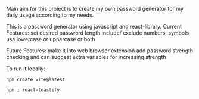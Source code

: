 Main aim for this project is to create my own password generator for my daily usage according to my needs.

This is a password generator using javascript and react-library.
Current Features:
set desired password length
include/ exclude numbers, symbols
use lowercase or uppercase or both

Future Features:
make it into web browser extension
add password strength checking and can suggest extra variables for increasing strength

To run it locally:
```
npm create vite@latest
```
```
npm i react-toastify
```
